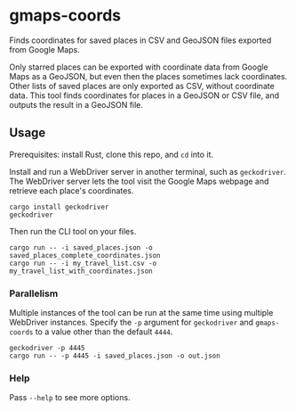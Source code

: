 # gmaps-coords

Finds coordinates for saved places in CSV and GeoJSON files exported from Google Maps.

Only starred places can be exported with coordinate data from Google Maps as a GeoJSON, but even then the places sometimes lack coordinates. Other lists of saved places are only exported as CSV, without coordinate data. This tool finds coordinates for places in a GeoJSON or CSV file, and outputs the result in a GeoJSON file.

## Usage

Prerequisites: install Rust, clone this repo, and `cd` into it.

Install and run a WebDriver server in another terminal, such as `geckodriver`. The WebDriver server lets the tool visit the Google Maps webpage and retrieve each place's coordinates.

```shell
cargo install geckodriver
geckodriver
```

Then run the CLI tool on your files.

```shell
cargo run -- -i saved_places.json -o saved_places_complete_coordinates.json
cargo run -- -i my_travel_list.csv -o my_travel_list_with_coordinates.json
```

### Parallelism

Multiple instances of the tool can be run at the same time using multiple WebDriver instances. Specify the `-p` argument for `geckodriver` and `gmaps-coords` to a value other than the default `4444`.

```shell
geckodriver -p 4445
cargo run -- -p 4445 -i saved_places.json -o out.json
```

### Help

Pass `--help` to see more options.
